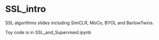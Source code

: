 # SSL_intro
SSL algorithms slides including SimCLR, MoCo, BYOL and BarlowTwins. 

Toy code is in SSL_and_Supervised.ipynb
